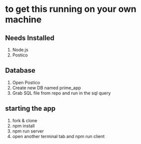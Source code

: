 # to get this running on your own machine
## Needs Installed
1. Node.js
1. Postico
## Database
1. Open Postico
1. Create new DB named prime_app
1. Grab SQL file from repo and run in the sql query
## starting the app
1. fork & clone
1. npm install
1. npm run server
1. open another terminal tab and npm run client
